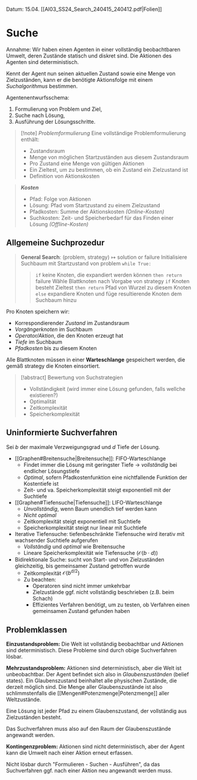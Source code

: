 Datum: 15.04.
[[AI03_SS24_Search_240415_240412.pdf|Folien]]

# Suche

Annahme: Wir haben einen Agenten in einer vollständig beobachtbaren Umwelt, deren Zustände statisch und diskret sind. Die Aktionen des Agenten sind deterministisch.

Kennt der Agent nun seinen aktuellen Zustand sowie eine Menge von Zielzuständen, kann er die benötigte Aktionsfolge mit einem *Suchalgorithmus* bestimmen.

Agentenentwurfsschema:
1. Formulierung von Problem und Ziel,
2. Suche nach Lösung,
3. Ausführung der Lösungsschritte.

> [!note] *Problemformulierung*
> Eine vollständige Problemformulierung enthält:
> - Zustandsraum
> - Menge von möglichen Startzuständen aus diesem Zustandsraum
> - Pro Zustand eine Menge von gültigen Aktionen
> - Ein Zieltest, um zu bestimmen, ob ein Zustand ein Zielzustand ist
> - Definition von Aktionskosten

> ***Kosten***
> - Pfad: Folge von Aktionen
> - Lösung: Pfad vom Startzustand zu einem Zielzustand
> - Pfadkosten: Summe der Aktionskosten *(Online-Kosten)*
> - Suchkosten: Zeit- und Speicherbedarf für das Finden einer Lösung *(Offline-Kosten)*

## Allgemeine Suchprozedur

> **General Search**: $(\text{problem, strategy}) \mapsto \text{solution or failure}$
> Initialisiere Suchbaum mit Startzustand von $\text{problem}$
> `while True:`
> > `if` keine Knoten, die expandiert werden können `then return` $\text{failure}$
> > Wähle Blattknoten nach Vorgabe von $\text{strategy}$
> > `if` Knoten besteht Zieltest `then return` Pfad von Wurzel zu diesem Knoten
> > `else` expandiere Knoten und füge resultierende Knoten dem Suchbaum hinzu

Pro Knoten speichern wir:
- Korrespondierender *Zustand* im Zustandsraum
- *Vorgängerknoten* im Suchbaum
- *Operator/Aktion*, die den Knoten erzeugt hat
- *Tiefe* im Suchbaum
- *Pfadkosten* bis zu diesem Knoten

Alle Blattknoten müssen in einer **Warteschlange** gespeichert werden, die gemäß $\text{strategy}$ die Knoten einsortiert.

> [!abstract] Bewertung von Suchstrategien
> - Vollständigkeit (wird immer eine Lösung gefunden, falls wellche existieren?)
> - Optimalität
> - Zeitkomplexität
> - Speicherkomplexität

## Uninformierte Suchverfahren

Sei $b$ der maximale Verzweigungsgrad und $d$ Tiefe der Lösung.


- [[Graphen#Breitensuche|Breitensuche]]: FIFO-Warteschlange
	- Findet immer die Lösung mit geringster Tiefe $\to$ *vollständig* bei endlicher Lösungstiefe
	- *Optimal*, sofern Pfadkostenfunktion eine nichtfallende Funktion der Kostentiefe ist
	- Zeit- und va. Speicherkomplexität steigt exponentiell mit der Suchtiefe
- [[Graphen#Tiefensuche|Tiefensuche]]: LIFO-Warteschlange
	- *Unvollständig*, wenn Baum unendlich tief werden kann
	- *Nicht optimal*
	- Zeitkomplexität steigt exponentiell mit Suchtiefe
	- Speicherkomplexität steigt nur linear mit Suchtiefe
- Iterative Tiefensuche: tiefenbeschränkte Tiefensuche wird iterativ mit wachsender Suchtiefe aufgerufen
	- *Vollständig* und *optimal* wie Breitensuche
	- Lineare Speicherkomplexität wie Tiefensuche ($\mathcal{O}(b \cdot d$))
- Bidirektionale Suche: sucht von Start- und von Zielzuständen gleichzeitig, bis gemeinsamer Zustand getroffen wurde
	- Zeitkomplexität $\mathcal{O}(b^{d/2})$
	- Zu beachten:
		- Operatoren sind nicht immer umkehrbar
		- Zielzustände ggf. nicht vollständig beschrieben (z.B. beim Schach)
		- Effizientes Verfahren benötigt, um zu testen, ob Verfahren einen gemeinsamen Zustand gefunden haben


## Problemklassen

**Einzustandsproblem:**
Die Welt ist vollständig beobachtbar und Aktionen sind deterministisch.
Diese Probleme sind durch obige Suchverfahren lösbar.

**Mehrzustandsproblem:**
Aktionen sind deterministisch, aber die Welt ist unbeobachtbar. 
Der Agent befindet sich also in *Glaubenszuständen* (belief states). Ein Glaubenszustand beinhaltet alle physischen Zustände, die derzeit möglich sind. 
Die Menge aller Glaubenszustände ist also schlimmstenfalls die [[Mengen#Potenzmenge|Potenzmenge]] aller Weltzustände.

Eine Lösung ist jeder Pfad zu einem Glaubenszustand, der vollständig aus Zielzuständen besteht.

Das Suchverfahren muss also auf den Raum der Glaubenszustände angewandt werden. 

**Kontingenzproblem:**
Aktionen sind nicht deterministisch, aber der Agent kann die Umwelt nach einer Aktion erneut erfassen.

Nicht lösbar durch "Formulieren - Suchen - Ausführen", da das Suchverfahren ggf. nach einer Aktion neu angewandt werden muss.